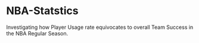 # NBA-Statstics
Investigating how Player Usage rate equivocates to overall Team Success in the NBA Regular Season.

